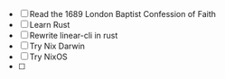 - [ ] Read the 1689 London Baptist Confession of Faith
- [ ] Learn Rust
- [ ] Rewrite linear-cli in rust
- [ ] Try Nix Darwin
- [ ] Try NixOS
- [ ]

